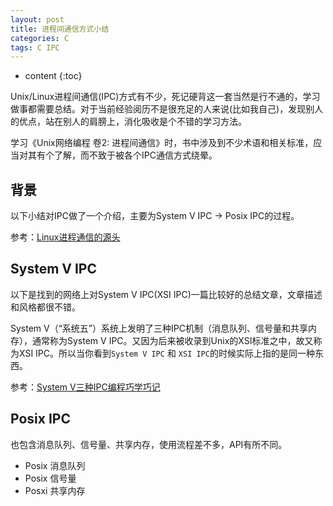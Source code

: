 ```yaml
---
layout: post
title: 进程间通信方式小结
categories: C
tags: C IPC
---
```


* content
{:toc}

Unix/Linux进程间通信(IPC)方式有不少，死记硬背这一套当然是行不通的，学习做事都需要总结。对于当前经验阅历不是很充足的人来说(比如我自己)，发现别人的优点，站在别人的肩膀上，消化吸收是个不错的学习方法。



学习《Unix网络编程 卷2: 进程间通信》时，书中涉及到不少术语和相关标准，应当对其有个了解，而不致于被各个IPC通信方式绕晕。

## 背景

以下小结对IPC做了一个介绍，主要为System V IPC -> Posix IPC的过程。

参考：[Linux进程通信的源头](http://blog.csdn.net/u013074465/article/details/46051189)

## System V IPC

以下是找到的网络上对System V IPC(XSI IPC)一篇比较好的总结文章，文章描述和风格都很不错。

System V（“系统五”）系统上发明了三种IPC机制（消息队列、信号量和共享内存），通常称为System V IPC。又因为后来被收录到Unix的XSI标准之中，故又称为XSI IPC。所以当你看到`System V IPC` 和 `XSI IPC`的时候实际上指的是同一种东西。

参考：[System V三种IPC编程巧学巧记](http://blog.csdn.net/guodongxiaren/article/details/43876207)

## Posix IPC

也包含消息队列、信号量、共享内存，使用流程差不多，API有所不同。

* Posix 消息队列
* Posix 信号量
* Posxi 共享内存
